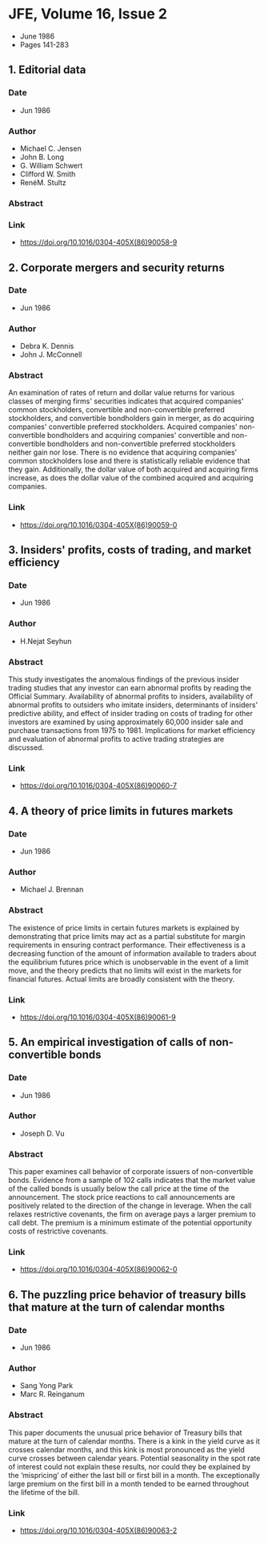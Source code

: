 # JFE, Volume 16, Issue 2
- June 1986
- Pages 141-283

## 1. Editorial data
### Date
- Jun 1986
### Author
- Michael C. Jensen
- John B. Long
- G. William Schwert
- Clifford W. Smith
- RenéM. Stultz
### Abstract

### Link
- https://doi.org/10.1016/0304-405X(86)90058-9

## 2. Corporate mergers and security returns
### Date
- Jun 1986
### Author
- Debra K. Dennis
- John J. McConnell
### Abstract
An examination of rates of return and dollar value returns for various classes of merging firms' securities indicates that acquired companies' common stockholders, convertible and non-convertible preferred stockholders, and convertible bondholders gain in merger, as do acquiring companies' convertible preferred stockholders. Acquired companies' non-convertible bondholders and acquiring companies' convertible and non-convertible bondholders and non-convertible preferred stockholders neither gain nor lose. There is no evidence that acquiring companies' common stockholders lose and there is statistically reliable evidence that they gain. Additionally, the dollar value of both acquired and acquiring firms increase, as does the dollar value of the combined acquired and acquiring companies.
### Link
- https://doi.org/10.1016/0304-405X(86)90059-0

## 3. Insiders' profits, costs of trading, and market efficiency
### Date
- Jun 1986
### Author
- H.Nejat Seyhun
### Abstract
This study investigates the anomalous findings of the previous insider trading studies that any investor can earn abnormal profits by reading the Official Summary. Availability of abnormal profits to insiders, availability of abnormal profits to outsiders who imitate insiders, determinants of insiders' predictive ability, and effect of insider trading on costs of trading for other investors are examined by using approximately 60,000 insider sale and purchase transactions from 1975 to 1981. Implications for market efficiency and evaluation of abnormal profits to active trading strategies are discussed.
### Link
- https://doi.org/10.1016/0304-405X(86)90060-7

## 4. A theory of price limits in futures markets
### Date
- Jun 1986
### Author
- Michael J. Brennan
### Abstract
The existence of price limits in certain futures markets is explained by demonstrating that price limits may act as a partial substitute for margin requirements in ensuring contract performance. Their effectiveness is a decreasing function of the amount of information available to traders about the equilibrium futures price which is unobservable in the event of a limit move, and the theory predicts that no limits will exist in the markets for financial futures. Actual limits are broadly consistent with the theory.
### Link
- https://doi.org/10.1016/0304-405X(86)90061-9

## 5. An empirical investigation of calls of non-convertible bonds
### Date
- Jun 1986
### Author
- Joseph D. Vu
### Abstract
This paper examines call behavior of corporate issuers of non-convertible bonds. Evidence from a sample of 102 calls indicates that the market value of the called bonds is usually below the call price at the time of the announcement. The stock price reactions to call announcements are positively related to the direction of the change in leverage. When the call relaxes restrictive covenants, the firm on average pays a larger premium to call debt. The premium is a minimum estimate of the potential opportunity costs of restrictive covenants.
### Link
- https://doi.org/10.1016/0304-405X(86)90062-0

## 6. The puzzling price behavior of treasury bills that mature at the turn of calendar months
### Date
- Jun 1986
### Author
- Sang Yong Park
- Marc R. Reinganum
### Abstract
This paper documents the unusual price behavior of Treasury bills that mature at the turn of calendar months. There is a kink in the yield curve as it crosses calendar months, and this kink is most pronounced as the yield curve crosses between calendar years. Potential seasonality in the spot rate of interest could not explain these results, nor could they be explained by the ‘mispricing’ of either the last bill or first bill in a month. The exceptionally large premium on the first bill in a month tended to be earned throughout the lifetime of the bill.
### Link
- https://doi.org/10.1016/0304-405X(86)90063-2

